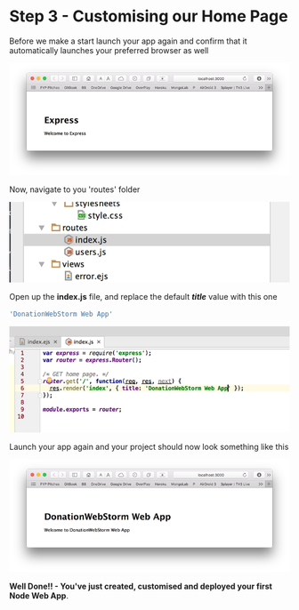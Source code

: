 
# Step 3 - Customising our Home Page

Before we make a start launch your app again and confirm that it automatically launches your preferred browser as well

![](../lab01/images01/lab01s12.png)

Now, navigate to you 'routes' folder

![](../lab01/images01/lab01s13.png)

Open up the **index.js** file, and replace the default ***title*** value with this one

~~~javascript
'DonationWebStorm Web App'
~~~

![](../lab01/images01/lab01s14.png)

Launch your app again and your project should now look something like this

![](../lab01/images01/lab01s15.png)

**Well Done!! - You've just created, customised and deployed your first Node Web App**.



